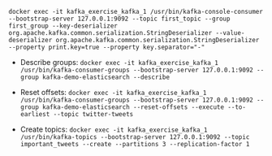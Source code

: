 `docker exec -it kafka_exercise_kafka_1 /usr/bin/kafka-console-consumer --bootstrap-server 127.0.0.1:9092 --topic first_topic --group first_group --key-deserializer org.apache.kafka.common.serialization.StringDeserializer --value-deserializer org.apache.kafka.common.serialization.StringDeserializer --property print.key=true --property key.separator="-"`


* Describe groups:
``docker exec -it kafka_exercise_kafka_1 /usr/bin/kafka-consumer-groups --bootstrap-server 127.0.0.1:9092 --group kafka-demo-elasticsearch --describe``


* Reset offsets:
``docker exec -it kafka_exercise_kafka_1 /usr/bin/kafka-consumer-groups --bootstrap-server 127.0.0.1:9092 --group kafka-demo-elasticsearch --reset-offsets --execute --to-earliest --topic twitter-tweets``

* Create topics:
``docker exec -it kafka_exercise_kafka_1 /usr/bin/kafka-topics --bootstrap-server 127.0.0.1:9092 --topic important_tweets --create --partitions 3 --replication-factor 1``